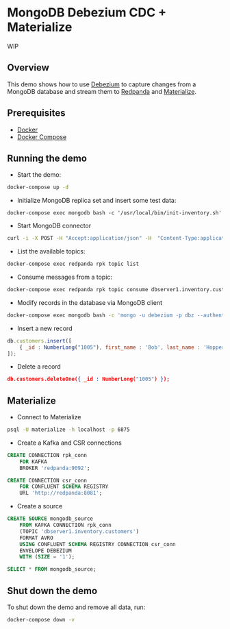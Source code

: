 # MongoDB Debezium CDC + Materialize

WIP

## Overview

This demo shows how to use [Debezium](https://debezium.io/) to capture changes from a MongoDB database and stream them to [Redpanda](https://vectorized.io/redpanda) and [Materialize](https://materialize.com/).

## Prerequisites

- [Docker](https://docs.docker.com/get-docker/)
- [Docker Compose](https://docs.docker.com/compose/install/)

## Running the demo

- Start the demo:

```bash
docker-compose up -d
```

- Initialize MongoDB replica set and insert some test data:

```
docker-compose exec mongodb bash -c '/usr/local/bin/init-inventory.sh'
```

- Start MongoDB connector

```bash
curl -i -X POST -H "Accept:application/json" -H  "Content-Type:application/json" http://localhost:8083/connectors/ -d @register-mongodb.json
```

- List the available topics:

```bash
docker-compose exec redpanda rpk topic list
```

- Consume messages from a topic:

```bash
docker-compose exec redpanda rpk topic consume dbserver1.inventory.customers
```

- Modify records in the database via MongoDB client

```bash
docker-compose exec mongodb bash -c 'mongo -u debezium -p dbz --authenticationDatabase admin inventory'
```

- Insert a new record

```js
db.customers.insert([
    { _id : NumberLong("1005"), first_name : 'Bob', last_name : 'Hopper', email : 'thebob@example.com', unique_id : UUID() }
]);
```

- Delete a record

```json
db.customers.deleteOne({ _id : NumberLong("1005") });
```

## Materialize

- Connect to Materialize

```bash
psql -U materialize -h localhost -p 6875
```

- Create a Kafka and CSR connections

```sql
CREATE CONNECTION rpk_conn
    FOR KAFKA
    BROKER 'redpanda:9092';

CREATE CONNECTION csr_conn
    FOR CONFLUENT SCHEMA REGISTRY
    URL 'http://redpanda:8081';
```

- Create a source

```sql
CREATE SOURCE mongodb_source
    FROM KAFKA CONNECTION rpk_conn
    (TOPIC 'dbserver1.inventory.customers')
    FORMAT AVRO
    USING CONFLUENT SCHEMA REGISTRY CONNECTION csr_conn
    ENVELOPE DEBEZIUM
    WITH (SIZE = '1');

SELECT * FROM mongodb_source;
```

## Shut down the demo

To shut down the demo and remove all data, run:

```bash
docker-compose down -v
```

